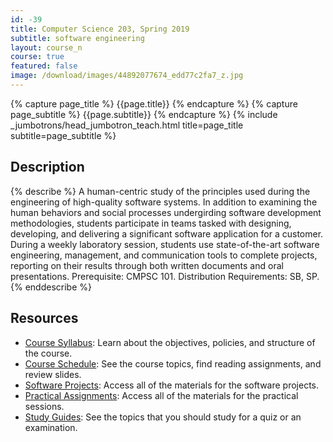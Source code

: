 ```yaml
---
id: -39
title: Computer Science 203, Spring 2019
subtitle: software engineering
layout: course_n
course: true
featured: false
image: /download/images/44892077674_edd77c2fa7_z.jpg
---
```


{% capture page_title %} {{page.title}} {% endcapture %}
{% capture page_subtitle %} {{page.subtitle}} {% endcapture %}
{% include _jumbotrons/head_jumbotron_teach.html title=page_title subtitle=page_subtitle %}

## Description

{% describe %}
A human-centric study of the principles used during the engineering of
high-quality software systems. In addition to examining the human behaviors and
social processes undergirding software development methodologies, students
participate in teams tasked with designing, developing, and delivering a
significant software application for a customer. During a weekly laboratory
session, students use state-of-the-art software engineering, management, and
communication tools to complete projects, reporting on their results through
both written documents and oral presentations. Prerequisite: CMPSC
101. Distribution Requirements: SB, SP.
{% enddescribe %}

## Resources

<ul class="fa-ul">

<li><i class="fa-li fa fa-arrow-right"></i><a href="https://github.com/Allegheny-Computer-Science-203-S2019/cs203-S2019-syllabus/releases/download/cs203S2019_syllabus-1.0.0/cs203S2019_syllabus.pdf"
class="major">Course Syllabus</a>: Learn about the objectives, policies, and structure of the course.

<li><i class="fa-li fa fa-arrow-right"></i><a href="{{site.baseurl}}teaching/cs203S2019/schedule/"
class="major">Course Schedule</a>: See the course topics, find reading assignments, and review slides.

<li><i class="fa-li fa fa-arrow-right"></i><a href="{{site.baseurl}}teaching/cs203S2019/laboratories/"
class="major">Software Projects</a>: Access all of the materials for the software projects.

<li><i class="fa-li fa fa-arrow-right"></i><a href="{{site.baseurl}}teaching/cs203S2019/practicals/"
class="major">Practical Assignments</a>: Access all of the materials for the practical sessions.

<li><i class="fa-li fa fa-arrow-right"></i><a href="{{site.baseurl}}teaching/cs203S2019/studyguides/"
class="major">Study Guides</a>: See the topics that you should study for a quiz or an examination.

</ul>
